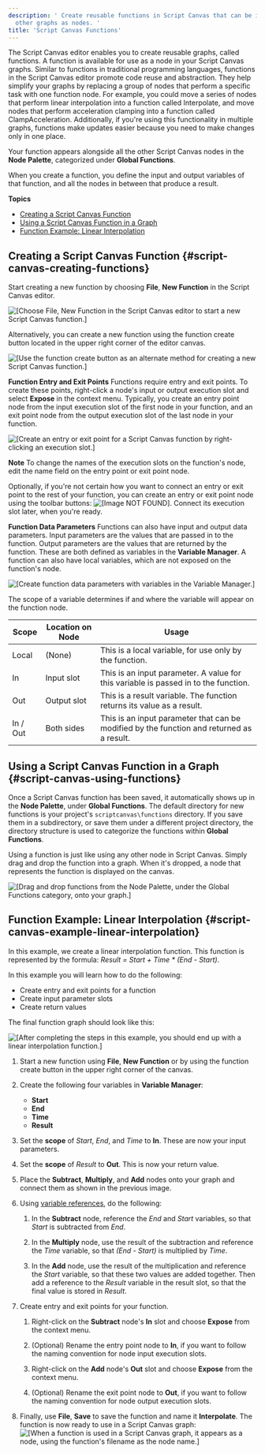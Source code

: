 ```yaml
---
description: ' Create reusable functions in Script Canvas that can be inserted into
  other graphs as nodes. '
title: 'Script Canvas Functions'
---
```


The Script Canvas editor enables you to create reusable graphs, called functions\. A function is available for use as a node in your Script Canvas graphs\. Similar to functions in traditional programming languages, functions in the Script Canvas editor promote code reuse and abstraction\. They help simplify your graphs by replacing a group of nodes that perform a specific task with one function node\. For example, you could move a series of nodes that perform linear interpolation into a function called Interpolate, and move nodes that perform acceleration clamping into a function called ClampAcceleration\. Additionally, if you're using this functionality in multiple graphs, functions make updates easier because you need to make changes only in one place\.

Your function appears alongside all the other Script Canvas nodes in the **Node Palette**, categorized under **Global Functions**\.

When you create a function, you define the input and output variables of that function, and all the nodes in between that produce a result\.

**Topics**
+ [Creating a Script Canvas Function](#script-canvas-creating-functions)
+ [Using a Script Canvas Function in a Graph](#script-canvas-using-functions)
+ [Function Example: Linear Interpolation](#script-canvas-example-linear-interpolation)

## Creating a Script Canvas Function {#script-canvas-creating-functions}

Start creating a new function by choosing **File**, **New Function** in the Script Canvas editor\.

![\[Choose File, New Function in the Script Canvas editor to start a new Script Canvas function.\]](/images/user-guide/scripting/script-canvas/script-canvas-function-file-new.png)

Alternatively, you can create a new function using the function create button located in the upper right corner of the editor canvas\.

![\[Use the function create button as an alternate method for creating a new Script Canvas function.\]](/images/user-guide/scripting/script-canvas/script-canvas-function-quick-create.png)

**Function Entry and Exit Points**
Functions require entry and exit points\. To create these points, right\-click a node's input or output execution slot and select **Expose** in the context menu\. Typically, you create an entry point node from the input execution slot of the first node in your function, and an exit point node from the output execution slot of the last node in your function\.

![\[Create an entry or exit point for a Script Canvas function by right-clicking an execution slot.\]](/images/user-guide/scripting/script-canvas/script-canvas-function-expose-input.gif)

**Note**
To change the names of the execution slots on the function's node, edit the name field on the entry point or exit point node\.

Optionally, if you're not certain how you want to connect an entry or exit point to the rest of your function, you can create an entry or exit point node using the toolbar buttons: ![\[Image NOT FOUND\]](/images/user-guide/scripting/script-canvas/script-canvas-function-toolbar-buttons.png)\. Connect its execution slot later, when you're ready\.

**Function Data Parameters**
Functions can also have input and output data parameters\. Input parameters are the values that are passed in to the function\. Output parameters are the values that are returned by the function\. These are both defined as variables in the **Variable Manager**\. A function can also have local variables, which are not exposed on the function's node\.

![\[Create function data parameters with variables in the Variable Manager.\]](/images/user-guide/scripting/script-canvas/script-canvas-function-create-parameter.gif)

The scope of a variable determines if and where the variable will appear on the function node\.


| Scope | Location on Node | Usage |
| --- | --- | --- |
| Local | \(None\) | This is a local variable, for use only by the function\. |
| In | Input slot | This is an input parameter\. A value for this variable is passed in to the function\. |
| Out | Output slot | This is a result variable\. The function returns its value as a result\. |
| In / Out | Both sides | This is an input parameter that can be modified by the function and returned as a result\. |

## Using a Script Canvas Function in a Graph {#script-canvas-using-functions}

Once a Script Canvas function has been saved, it automatically shows up in the **Node Palette**, under **Global Functions**\. The default directory for new functions is your project's `scriptcanvas\functions` directory\. If you save them in a subdirectory, or save them under a different project directory, the directory structure is used to categorize the functions within **Global Functions**\.

Using a function is just like using any other node in Script Canvas\. Simply drag and drop the function into a graph\. When it's dropped, a node that represents the function is displayed on the canvas\.

![\[Drag and drop functions from the Node Palette, under the Global Functions category, onto your graph.\]](/images/user-guide/scripting/script-canvas/script-canvas-function-use-node.gif)

## Function Example: Linear Interpolation {#script-canvas-example-linear-interpolation}

In this example, we create a linear interpolation function\. This function is represented by the formula: *Result = Start \+ Time \* \(End \- Start\)*\.

In this example you will learn how to do the following:
+ Create entry and exit points for a function
+ Create input parameter slots
+ Create return values

The final function graph should look like this:

![\[After completing the steps in this example, you should end up with a linear interpolation function.\]](/images/user-guide/scripting/script-canvas/script-canvas-function-linear-interpolation.png)

1. Start a new function using **File**, **New Function** or by using the function create button in the upper right corner of the canvas\.

1. Create the following four variables in **Variable Manager**:
   + **Start**
   + **End**
   + **Time**
   + **Result**

1. Set the **scope** of *Start*, *End*, and *Time* to **In**\. These are now your input parameters\.

1. Set the **scope** of *Result* to **Out**\. This is now your return value\.

1. Place the **Subtract**, **Multiply**, and **Add** nodes onto your graph and connect them as shown in the previous image\.

1. Using [variable references](/docs/user-guide/features/scripting/script-canvas/adding-variable-references.md), do the following:

   1. In the **Subtract** node, reference the *End* and *Start* variables, so that *Start* is subtracted from *End*\.

   1. In the **Multiply** node, use the result of the subtraction and reference the *Time* variable, so that *\(End \- Start\)* is multiplied by *Time*\.

   1. In the **Add** node, use the result of the multiplication and reference the *Start* variable, so that these two values are added together\. Then add a reference to the *Result* variable in the result slot, so that the final value is stored in *Result*\.

1. Create entry and exit points for your function\.

   1. Right\-click on the **Subtract** node's **In** slot and choose **Expose** from the context menu\.

   1. \(Optional\) Rename the entry point node to **In**, if you want to follow the naming convention for node input execution slots\.

   1. Right\-click on the **Add** node's **Out** slot and choose **Expose** from the context menu\.

   1. \(Optional\) Rename the exit point node to **Out**, if you want to follow the naming convention for node output execution slots\.

1. Finally, use **File**, **Save** to save the function and name it **Interpolate**\. The function is now ready to use in a Script Canvas graph:
![\[When a function is used in a Script Canvas graph, it appears as a node, using the function's filename as the node name.\]](/images/user-guide/scripting/script-canvas/script-canvas-function-linear-interpolation-node.png)